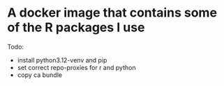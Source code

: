 # A docker image that contains some of the R packages I use

Todo:
- install python3.12-venv and pip
- set correct repo-proxies for r and python
- copy ca bundle